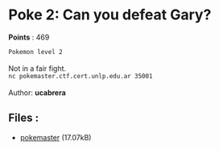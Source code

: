 # Poke 2: Can you defeat Gary?
**Points** : 469

`Pokemon level 2`<br><br>Not in a fair fight.<br>`nc pokemaster.ctf.cert.unlp.edu.ar 35001`<br><br>Author: <b>ucabrera</b>

## Files : 

 - [pokemaster](./pokemaster) (17.07kB)